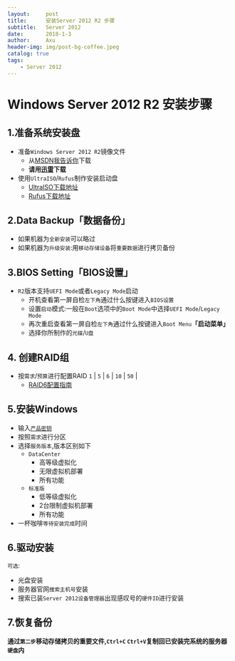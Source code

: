 ```yaml
---
layout:     post
title:      安装Server 2012 R2 步骤
subtitle:   Server 2012
date:       2018-1-3
author:     Axu
header-img: img/post-bg-coffee.jpeg
catalog: true
tags:
    - Server 2012
---
```


# Windows Server 2012 R2 安装步骤
## 1.准备系统安装盘
- 准备`Windows Server 2012 R2`镜像文件
  - 从[MSDN我告诉你](http://msdn.itellyou.cn)下载
  - **请用[迅雷](http://dl.xunlei.com/)下载**
- 使用`UltraISO`/`Rufus`制作安装启动盘
  - [UltraISO下载地址](http://www.upantool.com/plus/download.php?open=2&id=517&uhash=ba3d5e297a460492b1a967bf)
  - [Rufus下载地址](http://rufus.akeo.ie)
 
 ## 2.Data Backup「数据备份」
 - 如果机器为`全新安装`可以略过
 - 如果机器为`升级安装`:用`移动存储设备`将`重要数据`进行拷贝备份

## 3.BIOS Setting「BIOS设置」
- `R2`版本支持`UEFI Mode`或者`Legacy Mode`启动
  - 开机查看第一屏自检`左下角`通过什么按键进入`BIOS设置`
  - 设置`启动`模式:一般在`Boot`选项中的`Boot Mode`中选择`UEFI Mode`/`Legacy Mode`
  - 再次重启查看第一屏自检`左下角`通过什么按键进入`Boot Menu`**「启动菜单」**
  - 选择你所制作的`光碟`/`U盘`

## 4. 创建RAID组
- 按`需求`/`预算`进行配置RAID `1` | `5` | `6` | `10` | `50` |
   - [RAID6配置指南](http://axu666.win/2017/12/27/RAID-6-%E6%93%8D%E4%BD%9C%E6%89%8B%E5%86%8C/)

## 5.安装Windows
- 输入[`产品密钥`](https://baike.baidu.com/link?url=Ugm5W5F0XFpEIwK9soKk1FmD2Ia_MQOxoqwladTWKvxeoFsll77QQSPlMrJcKY2MiNUMMRoAz7y_ysw984OaJiEJHjL5D4IJ-gkTrQgSO9RASFoRO_T0CNMkJIRfgYzH)
- 按照`需求`进行分区
- 选择`服务版本`,版本区别如下
  - `DataCenter`
    - 高等级虚拟化
    - 无限虚拟机部署
    - 所有功能
  - `标准版`
    - 低等级虚拟化
    - 2台限制虚拟机部署
    - 所有功能
- 一杯咖啡`等待安装完成`时间

## 6.驱动安装
`可选`: 
- 光盘安装
- 服务器官网`搜索主机号`安装
- 搜索已装`Server 2012设备管理器`出现感叹号的`硬件ID`进行安装

## 7.恢复备份
**通过`第二步`移动存储拷贝的重要文件,`Ctrl+C` `Ctrl+V`复制回已安装完系统的服务器`硬盘`内**